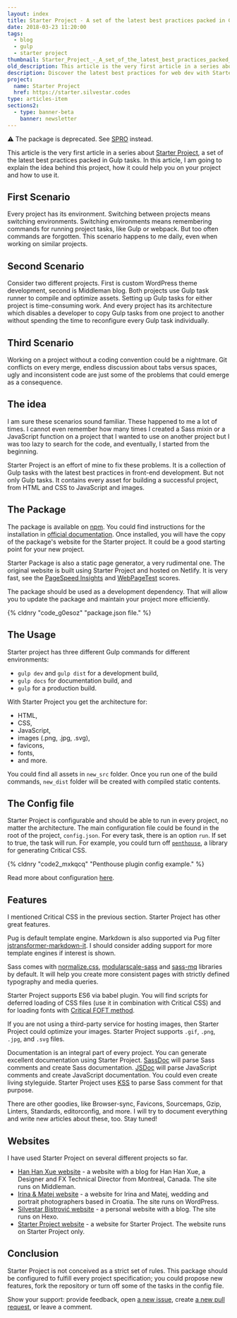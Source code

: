 ```yaml
---
layout: index
title: Starter Project - A set of the latest best practices packed in Gulp tasks
date: 2018-03-23 11:20:00
tags:
  - blog
  - gulp
  - starter project
thumbnail: Starter_Project_-_A_set_of_the_latest_best_practices_packed_in_Gulp_tasks_ovmzob
old_description: This article is the very first article in a series about Starter Project, a set of the latest best practices packed in Gulp tasks. In this article, I am going to explain the idea behind this project, how it could help you on your project and how to use it.
description: Discover the latest best practices for web dev with Starter Project. A set of Gulp tasks that simplify the process and help you get up and running quickly.
project:
  name: Starter Project
  href: https://starter.silvestar.codes
type: articles-item
sections2:
  - type: banner-beta
    banner: newsletter
---
```


⚠️ The package is deprecated. See [SPRO](/articles/introducing-spro/) instead.

This article is the very first article in a series about [Starter Project], a set of the latest best practices packed in Gulp tasks. In this article, I am going to explain the idea behind this project, how it could help you on your project and how to use it.

<!-- more -->

## First Scenario

Every project has its environment. Switching between projects means switching environments. Switching environments means remembering commands for running project tasks, like Gulp or webpack. But too often commands are forgotten. This scenario happens to me daily, even when working on similar projects.

## Second Scenario

Consider two different projects. First is custom WordPress theme development, second is Middleman blog. Both projects use Gulp task runner to compile and optimize assets. Setting up Gulp tasks for either project is time-consuming work. And every project has its architecture which disables a developer to copy Gulp tasks from one project to another without spending the time to reconfigure every Gulp task individually.

## Third Scenario

Working on a project without a coding convention could be a nightmare. Git conflicts on every merge, endless discussion about tabs versus spaces, ugly and inconsistent code are just some of the problems that could emerge as a consequence.

## The idea

I am sure these scenarios sound familiar. These happened to me a lot of times. I cannot even remember how many times I created a Sass mixin or a JavaScript function on a project that I wanted to use on another project but I was too lazy to search for the code, and eventually, I started from the beginning.

Starter Project is an effort of mine to fix these problems. It is a collection of Gulp tasks with the latest best practices in front-end development. But not only Gulp tasks. It contains every asset for building a successful project, from HTML and CSS to JavaScript and images.

## The Package

The package is available on [npm]. You could find instructions for the installation in [official documentation][Starter Project]. Once installed, you will have the copy of the package's website for the Starter project. It could be a good starting point for your new project.

Starter Package is also a static page generator, a very rudimental one. The original website is built using Starter Project and hosted on Netlify. It is very fast, see the [PageSpeed Insights] and [WebPageTest] scores.

The package should be used as a development dependency. That will allow you to update the package and maintain your project more efficiently.

{% cldnry "code_g0esoz" "package.json file." %}

## The Usage

Starter project has three different Gulp commands for different environments:
- `gulp dev` and `gulp dist` for a development build,
- `gulp docs` for documentation build, and
-  `gulp` for a production build.

With Starter Project you get the architecture for:
- HTML,
- CSS,
- JavaScript,
- images (.png, .jpg, .svg),
- favicons,
- fonts,
- and more.

You could find all assets in `new_src` folder. Once you run one of the build commands, `new_dist` folder will be created with compiled static contents.

## The Config file

Starter Project is configurable and should be able to run in every project, no matter the architecture. The main configuration file could be found in the root of the project, `config.json`. For every task, there is an option `run`. If set to true, the task will run. For example, you could turn off [`penthouse`](https://www.npmjs.com/package/gulp-penthouse), a library for generating Critical CSS.

{% cldnry "code2_mxkqcq" "Penthouse plugin config example." %}

Read more about configuration [here](https://starter.silvestar.codes/).

## Features

I mentioned Critical CSS in the previous section. Starter Project has other great features.

Pug is default template engine. Markdown is also supported via Pug filter [jstransformer-markdown-it](https://github.com/jstransformers/jstransformer-markdown-it). I should consider adding support for more template engines if interest is shown.

Sass comes with [normalize.css](https://www.npmjs.com/package/normalize.css), [modularscale-sass](https://www.npmjs.com/package/modularscale-sass) and [sass-mq](https://www.npmjs.com/package/sass-mq) libraries by default. It will help you create more consistent pages with strictly defined typography and media queries.

Starter Project supports ES6 via babel plugin. You will find scripts for deferred loading of CSS files (use it in combination with Critical CSS) and for loading fonts with [Critical FOFT method](https://www.zachleat.com/web/comprehensive-webfonts/#critical-foft).

If you are not using a third-party service for hosting images, then Starter Project could optimize your images. Starter Project supports
`.gif`, `.png`, `.jpg`, and `.svg` files.

Documentation is an integral part of every project. You can generate excellent documentation using Starter Project. [SassDoc](http://sassdoc.com/) will parse Sass comments and create Sass documentation. [JSDoc](https://jsdoc.app/) will parse JavaScript comments and create JavaScript documentation. You could even create living styleguide. Starter Project uses [KSS](https://kss-node.github.io/kss-node/) to parse Sass comment for that purpose.

There are other goodies, like Browser-sync, Favicons, Sourcemaps, Gzip, Linters, Standards, editorconfig, and more. I will try to document everything and write new articles about these, too. Stay tuned!

## Websites

I have used Starter Project on several different projects so far.

- [Han Han Xue website] - a website with a blog for Han Han Xue, a Designer and FX Technical Director from Montreal, Canada. The site runs on Middleman.
- [Irina & Matej website] - a website for Irina and Matej, wedding and portrait photographers based in Croatia. The site runs on WordPress.
- [Silvestar Bistrović website] - a personal website with a blog. The site runs on Hexo.
- [Starter Project website][Starter Project] - a website for Starter Project. The website runs on Starter Project only.

## Conclusion

Starter Project is not conceived as a strict set of rules. This package should be configured to fulfill every project specification; you could propose new features, fork the repository or turn off some of the tasks in the config file.

Show your support: provide feedback, open [a new issue](https://github.com/maliMirkec/starter-project/issues/new), create [a new pull request](https://github.com/maliMirkec/starter-project/compare), or leave a comment.

[Starter Project]: https://starter.silvestar.codes/
[npm]: https://www.npmjs.com/package/starter-project
[PageSpeed Insights]: https://developers.google.com/speed/pagespeed/insights/?url=https%3A%2F%2Fstarter.silvestar.codes%2F&tab=desktop
[WebPageTest]: https://www.webpagetest.org/result/180323_7F_8cd32d6a04d395ff01839c921d82047d/
[Silvestar Bistrović website]: https://www.silvestar.codes
[Han Han Xue website]: https://hanhanxue.com/
[Irina & Matej website]: https://irinaandmatej.com/
